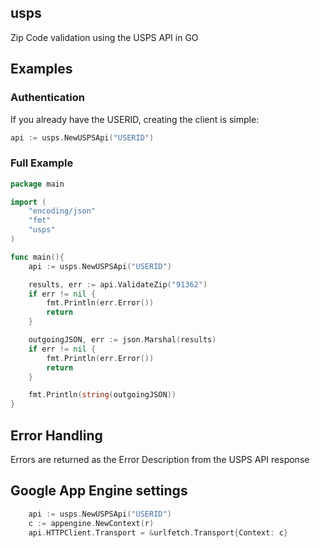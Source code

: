 usps
-------------
Zip Code validation using the USPS API in GO



Examples
-------------

### Authentication

If you already have the USERID, creating the client is simple:

````go
api := usps.NewUSPSApi("USERID")
````

### Full Example

````go
package main

import (
	"encoding/json"
	"fmt"
	"usps"
)

func main(){
	api := usps.NewUSPSApi("USERID")

	results, err := api.ValidateZip("91362")
	if err != nil {
		fmt.Println(err.Error())
		return
	}

	outgoingJSON, err := json.Marshal(results)
	if err != nil {
		fmt.Println(err.Error())
		return
	}

	fmt.Println(string(outgoingJSON))
}
````



Error Handling
---------------------------------

Errors are returned as the Error Description from the USPS API response


Google App Engine settings
---------------------------------

````go
	api := usps.NewUSPSApi("USERID")
	c := appengine.NewContext(r)
	api.HTTPClient.Transport = &urlfetch.Transport{Context: c}
````
